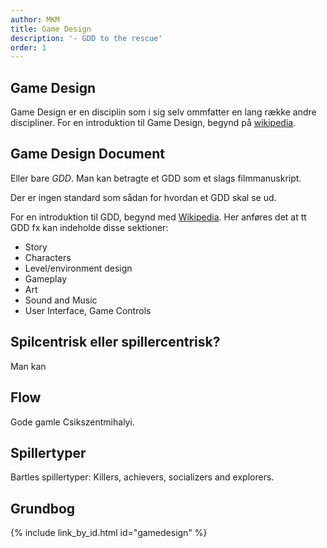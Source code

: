 ```yaml
---
author: MKM
title: Game Design
description: '- GDD to the rescue'
order: 1
---
```

## Game Design
Game Design er en disciplin som i sig selv ommfatter en lang række andre discipliner. 
For en introduktion til Game Design, begynd på [wikipedia](https://en.wikipedia.org/wiki/Video_game_design). 

## Game Design Document
Eller bare _GDD_. Man kan betragte et GDD som et slags filmmanuskript. 

Der er ingen standard som sådan for hvordan et GDD skal se ud. 

For en introduktion til GDD, begynd med [Wikipedia](https://en.wikipedia.org/wiki/Game_design_document).
Her anføres det at tt GDD fx kan indeholde disse sektioner:

- Story
- Characters
- Level/environment design
- Gameplay
- Art
- Sound and Music
- User Interface, Game Controls

## Spilcentrisk eller spillercentrisk?
Man kan 

## Flow
Gode gamle Csikszentmihalyi.

## Spillertyper
Bartles spillertyper: Killers, achievers, socializers and explorers.

## Grundbog
{% include link_by_id.html id="gamedesign" %}